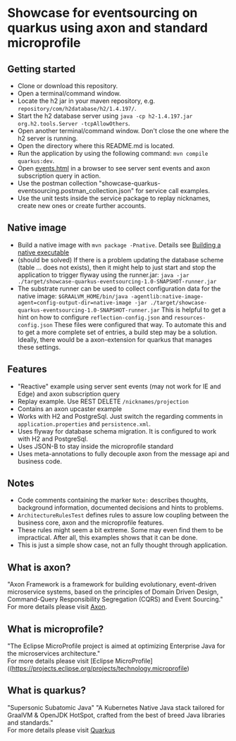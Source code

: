 # Showcase for eventsourcing on quarkus using axon and standard microprofile

## Getting started
* Clone or download this repository. 
* Open a terminal/command window.
* Locate the h2 jar in your maven repository, e.g. ```repository/com/h2database/h2/1.4.197/```.
* Start the h2 database server using ```java -cp h2-1.4.197.jar org.h2.tools.Server -tcpAllowOthers```.
* Open another terminal/command window. Don't close the one where the h2 server is running.
* Open the directory where this README.md is located.
* Run the application by using the following command: ```mvn compile quarkus:dev```.
* Open [events.html](http://localhost:8080/events.html) in a browser to see server sent events and axon subscription query in action.
* Use the postman collection "showcase-quarkus-eventsourcing.postman_collection.json" for service call examples.
* Use the unit tests inside the service package to replay nicknames, create new ones or create further accounts.

## Native image
* Build a native image with ```mvn package -Pnative```.
  Details see [Building a native executable](https://quarkus.io/guides/building-native-image-guide)
* (should be solved) If there is a problem updating the database scheme (table ... does not exists),
  then it might help to just start and stop the application to trigger flyway using the runner.jar:
  ```java -jar ./target/showcase-quarkus-eventsourcing-1.0-SNAPSHOT-runner.jar```
* The substrate runner can be used to collect configuration data for the native image:
   ```$GRAALVM_HOME/bin/java -agentlib:native-image-agent=config-output-dir=native-image -jar ./target/showcase-quarkus-eventsourcing-1.0-SNAPSHOT-runner.jar```
  This is helpful to get a hint on how to configure ```reflection-config.json``` and ```resources-config.json```
  These files were configured that way.
  To automate this and to get a more complete set of entries, a build step may be a solution.
  Ideally, there would be a axon-extension for quarkus that manages these settings.
  
## Features
* "Reactive" example using server sent events (may not work for IE and Edge) and axon subscription query
* Replay example. Use REST DELETE ```/nicknames/projection```
* Contains an axon upcaster example
* Works with H2 and PostgreSql. Just switch the regarding comments in ```application.properties``` and ```persistence.xml```.
* Uses flyway for database schema migration. It is configured to work with H2 and PostgreSql.
* Uses JSON-B to stay inside the microprofile standard
* Uses meta-annotations to fully decouple axon from the message api and business code.

## Notes
* Code comments containing the marker ```Note:``` describes thoughts, background information, documented decisions and hints to problems. 
* ```ArchitectureRulesTest``` defines rules to assure low coupling between the business core, axon and the microprofile features.
* These rules might seem a bit extreme. Some may even find them to be impractical. After all, this examples shows that it can be done.
* This is just a simple show case, not an fully thought through application. 

## What is axon?

"Axon Framework is a framework for building evolutionary, event-driven microservice systems,
 based on the principles of Domain Driven Design, Command-Query Responsibility Segregation (CQRS) and Event Sourcing." 
<br>For more details please visit [Axon](http://axoniq.io).

## What is microprofile?

"The Eclipse MicroProfile project is aimed at optimizing Enterprise Java for the microservices architecture."
<br>For more details please visit [Eclipse MicroProfile]((https://projects.eclipse.org/projects/technology.microprofile)

## What is quarkus?

"Supersonic Subatomic Java"
"A Kubernetes Native Java stack tailored for GraalVM & OpenJDK HotSpot, crafted from the best of breed Java libraries and standards."
<br>For more details please visit [Quarkus](https://quarkus.io)
